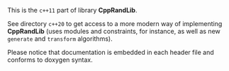 This is the `c++11` part of library **CppRandLib**.

See directory `c++20` to get access to a more modern way of implementing **CppRandLib** (uses modules and constraints, for instance, as well as new `generate` and `transform` algorithms).

Please notice that documentation is embedded in each header file and conforms to doxygen syntax. 